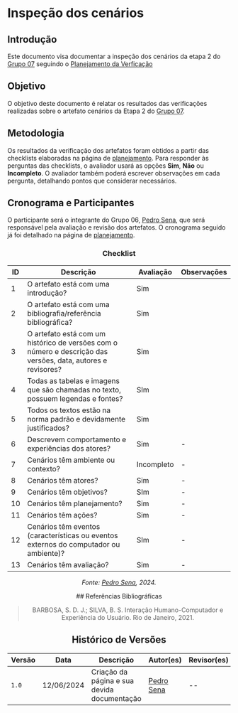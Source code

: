 # Inspeção dos cenários

## Introdução

Este documento visa documentar a inspeção dos cenários da etapa 2 do [Grupo 07](https://interacao-humano-computador.github.io/2024.1-CBMERJ/) seguindo o [Planejamento da Verficação](../etapa-2/planejamento.md)


## Objetivo

O objetivo deste documento é relatar os resultados das verificações realizadas sobre o artefato cenários da Etapa 2 do [Grupo 07](https://interacao-humano-computador.github.io/2024.1-CBMERJ/).

## Metodologia

Os resultados da verificação dos artefatos foram obtidos a partir das checklists elaboradas na página de [planejamento](./planejamento-verificacao-etapa-2). Para responder às perguntas das checklists, o avaliador usará as opções **Sim**, **Não** ou **Incompleto**. O avaliador também poderá escrever observações em cada pergunta, detalhando pontos que considerar necessários.

## Cronograma e Participantes

O participante será o integrante do Grupo 06, [Pedro Sena](https://github.com/pedroyen21), que será responsável pela avaliação e revisão dos artefatos. O cronograma seguido já foi detalhado na página de [planejamento](./planejamento-verificacao-etapa-2).

<center>

### Checklist

<center>

| ID  | Descrição                                                                                                    | Avaliação | Observações |
| --- | ------------------------------------------------------------------------------------------------------------ | --------- | ----------- |
| 1   | O artefato está com uma introdução? | Sim|             |
| 2   | O artefato está com uma bibliografia/referência bibliográfica?|     Sim      |             |
| 3   | O artefato está com um histórico de versões com o número e descrição das versões, data, autores e revisores? | Sim    |             |
| 4   | Todas as tabelas e imagens que são chamadas no texto, possuem legendas e fontes?  | SIm           |             |
| 5   | Todos os textos estão na norma padrão e devidamente justificados?| Sim |    |
| 6   | Descrevem comportamento e experiências dos atores?   |     Sim     |      -      |
| 7   | Cenários têm ambiente ou contexto?  |       Incompleto     |      -      |
| 8   | Cenários têm atores?  |     Sim     |      -      |
| 9   | Cenários têm objetivos?  |     SIm     |      -      |
| 10   | Cenários têm planejamento?  |     Sim     |      -      |
| 11   | Cenários têm ações?  |     Sim     |      -      |
| 12   | Cenários têm eventos (características ou eventos externos do computador ou ambiente)?  |     SIm    |      -      |
| 13   | Cenários têm avaliação?  |     Sim     |      -      |



_Fonte: [Pedro Sena](https://github.com/pedroyen21), 2024._

</center>
## Referências Bibliográficas

> BARBOSA, S. D. J.; SILVA, B. S. Interação Humano-Computador e Experiência do Usuário. Rio de Janeiro, 2021.

## Histórico de Versões

| Versão | Data       | Descrição                                   | Autor(es)                                              | Revisor(es) |
| ------ | ---------- | ------------------------------------------- | ------------------------------------------------------ | ----------- |
| `1.0`  | 12/06/2024 | Criação da página e sua devida documentação | [Pedro Sena](https://github.com/pedroyen21) | --          |